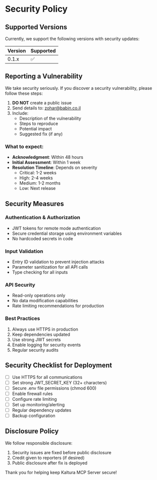 # Security Policy

## Supported Versions

Currently, we support the following versions with security updates:

| Version | Supported          |
| ------- | ------------------ |
| 0.1.x   | :white_check_mark: |

## Reporting a Vulnerability

We take security seriously. If you discover a security vulnerability, please follow these steps:

1. **DO NOT** create a public issue
2. Send details to: zohar@babin.co.il
3. Include:
   - Description of the vulnerability
   - Steps to reproduce
   - Potential impact
   - Suggested fix (if any)

### What to expect:

- **Acknowledgment**: Within 48 hours
- **Initial Assessment**: Within 1 week
- **Resolution Timeline**: Depends on severity
  - Critical: 1-2 weeks
  - High: 2-4 weeks
  - Medium: 1-2 months
  - Low: Next release

## Security Measures

### Authentication & Authorization
- JWT tokens for remote mode authentication
- Secure credential storage using environment variables
- No hardcoded secrets in code

### Input Validation
- Entry ID validation to prevent injection attacks
- Parameter sanitization for all API calls
- Type checking for all inputs

### API Security
- Read-only operations only
- No data modification capabilities
- Rate limiting recommendations for production

### Best Practices
1. Always use HTTPS in production
2. Keep dependencies updated
3. Use strong JWT secrets
4. Enable logging for security events
5. Regular security audits

## Security Checklist for Deployment

- [ ] Use HTTPS for all communications
- [ ] Set strong JWT_SECRET_KEY (32+ characters)
- [ ] Secure .env file permissions (chmod 600)
- [ ] Enable firewall rules
- [ ] Configure rate limiting
- [ ] Set up monitoring/alerting
- [ ] Regular dependency updates
- [ ] Backup configuration

## Disclosure Policy

We follow responsible disclosure:
1. Security issues are fixed before public disclosure
2. Credit given to reporters (if desired)
3. Public disclosure after fix is deployed

Thank you for helping keep Kaltura MCP Server secure!